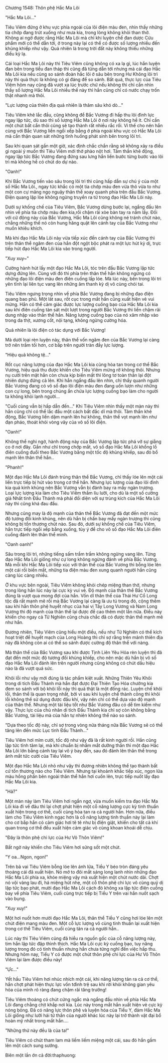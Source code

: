 




Chương 1548: Thôn phệ Hắc Ma Lôi


"Hắc Ma Lôi…"

Tiêu Viêm đứng ở khu vực phía ngoài của lôi điện màu đen, nhìn thấy những tia chớp đang trút xuống như mưa kia, trong lòng không khỏi than thở. Không ai ngờ được rằng Hắc Ma Lôi mà chỉ khi luyện chế đan dược Cửu phẩm mới có thể dẫn tới, ở trong này lại có thể có được số lượng nhiều đến khủng khiếp như vậy. Quả nhiên là trong trời đất này không thiếu những điều kỳ lạ.

Cái loại Hắc Ma Lôi này thì Tiêu Viêm cũng không có xa lạ gì, lúc hắn luyện đan bên trong tiểu đan tháp thì cũng đã từng dẫn tới nhưng mà cái đạo Hắc Ma Lôi kia nếu cùng so sánh đoàn hắc lôi ở sâu bên trong Hư Không lôi trì này thì quả thực là không có gì đáng để so sánh. Bất quá, thực lực của Tiêu Viêm hôm nay cũng đã vượt xa lúc trước chứ nếu không thì chỉ cần nhìn thấy số lượng Hắc Ma Lôi nhiều thế này thì hắn cũng chỉ có nước chạy trốn thật nhanh mà thôi.

"Lực lượng của thiên địa quả nhiên là thâm sâu khó dò…"

Tiêu Viêm khẽ lắc đầu, cũng không để Bắc Vương đi hấp thu lôi đình lực ngay lập tức, dù sao thì số lượng Hắc Ma Lôi ở nơi này không hề ít. Chỉ cần một chút bất cẩn thôi cũng sẽ tạo thành rất nhiều rắc rối. Vì thế cho nên hắn cùng với Bắc Vương liền ngồi xếp bằng ở phía ngoài khu vực có Hắc Ma Lôi mà cẩn thận quan sát những tình huống phát sinh bên trong lôi trì.

Sau khi quan sát gần một giờ, xác định chắc chắn rằng sẽ không xảy ra điều gì ngoài ý muốn thì Tiêu Viêm mới thở phào nột hơi. Tâm thần khẽ động, ngay lập tức Bắc Vương đang đứng sau lưng hắn liền bước từng bước vào lôi trì mà không hề có chút do dự nào.

"Oanh!"

Khi Bắc Vương tiến vào sâu trong lôi trì thì cũng hấp dẫn sự chú ý của một số Hắc Ma Lôi., ngay tức khắc có một tia chớp màu đen vừa thô vừa to như một con cự mãng ngọ nguậy thân thể xoay quanh phía trên đầu Bắc Vương. Điện quang lập lòe không ngừng truyền ra từ trong đạo Hắc Ma Lôi này.

Dưới sự khống chế của Tiêu Viêm, Bắc Vương dừng bước lại, ngẩng đầu lên nhìn về phía tia chớp màu đen kia,rồi chậm rãi xòe bàn tay ra nắm lấy. Đối với cử động này của Bắc Vương, Hắc Ma Lôi cũng không né tránh chút nào, chẳng những thế nó còn hung hăng quật lên cánh tay của Bắc Vương như muốn khiêu khích.

Mà khi đạo Hắc Ma Lôi này vừa tiếp xúc đến cánh tay của Bắc Vương thì trên thân thể ngăm đen của hắn đột ngột bộc phát ra một lực hút kỳ dị, trực tiếp hút đạo Hắc Ma Lôi kia vào trong người.

"Xuy xuy~"

Cường hành hút lấy một đạo Hắc Ma Lôi, tóc trên đầu Bắc Vương lập tức dựng đứng lên. Cùng với đó thì phía trên thân thể hắn không ngừng có những đạo lôi điện màu đen điên cuồng lấp lóe. Mà lúc này, bên trong lôi trì yên tĩnh lại liên tục vang lên những âm thanh kỳ dị vô cùng chói tai.

Tiêu Viêm ngưng trọng nhìn về phía Bắc Vương đang bị những đạo điện quang bao phủ. Một lát sau, rốt cục trong mắt hắn cũng xuất hiện vẻ vui mừng. Hắn có thể cảm giác được lực lượng cuồng bạo của Hắc Ma Lôi kia sau khi điên cuồng tàn sát một lượt trong người Bắc Vương thì liền chậm rãi dung nhập vào thân thể hắn. Năng lượng cuồng bạo của nó xâm nhập vào trong da thịt, xương cốt, nội tạng, không ngừng cường hóa.

Quả nhiên là lôi điện có tác dụng với Bắc Vương!

Mà dưới loại rèn luyện này, thân thể vốn ngăm đen của Bắc Vương lại càng trở nên trầm tối hơn, cơ bắp trên người tràn đầy lực lượng.

"Hiệu quả không tệ…"

Rốt cục năng lượng của đạo Hắc Ma Lôi kia cũng hòa tan trong cơ thể Bắc Vương, hiệu quả thu được khiến cho Tiêu Viêm mừng rỡ không thôi. Nhưng nụ cười trên mặt hắn còn chưa kịp biến mất thì lông tơ toàn thân lại đột nhiên dựng đứng cả lên. Khi hắn ngẩng đầu lên nhìn, chỉ thấy quanh người Bắc Vương đang có vô số đạo lôi điện màu đen đang uốn lượn như những con cự long, bên trong chúng ẩn chứa lực lượng cuồng bạo làm cho người ta không khỏi lạnh người…

"Cuối cùng vẫn bị hấp dẫn đến…" Khi Tiêu Viêm nhìn thấy một màn này thì hắn cũng chỉ có thể lắc đầu một cách bất đắc dĩ mà thôi. Tâm thần khẽ động, Bắc Vương liền dậm mạnh lên hư không, thân thể vọt mạnh lên như đạn pháo, thoát khỏi vòng vây của vô số lôi điện.

"Oanh!"

Không thể nghi ngờ, hành động này của Bắc Vương lập tức phá vỡ sự giằng co ở nơi đây. Gần như chỉ trong chớp mắt, vô số đạo Hắc Ma Lôi khổng lồ điên cuồng đuổi theo Bắc Vương bằng một tốc độ khủng khiếp, sau đó bổ mạnh lên thân thể hắn..

"Phanh!"

Một đạo Hắc Ma Lôi đánh trúng thân thể Bắc Vương, chỉ thấy lóe lên một cái liền trực tiếp bị hút vào trong cơ thể hắn. Nhưng lực lượng của đạo lôi đình kia quá kinh khủng nên Bắc Vương vẫn bị đánh bay ra mấy ngàn trượng. Loại lực lượng kia làm cho Tiêu Viêm thầm líu lưỡi, cho dù là một số cường giả Nhất tinh Đấu Thánh mà phải đối diện với sự trùng kích của Hắc Ma Lôi này thì cũng khá đau đầu.

Nhưng cũng may là độ mạnh của thân thể Bắc Vương đã đạt đến một mức độ tương đối kinh khủng, nên dù hắn bị chấn bay mấy ngàn trượng thì cũng không bị tổn thương chút nào. Sau đó, dưới sự khống chế của Tiêu Viêm, hắn trực tiếp ngồi xếp bằng xuống, tùy ý để cho vô số đạo Hắc Ma Lôi điên cuồng đánh lên thân thể mình.

"Oanh oanh!"

Sâu trong lôi trì, những tiếng sấm trầm trầm không ngừng vang lên. Từng đạo Hắc Ma Lôi giống như cự long không ngừng đánh về phía Bắc Vương. Mà mỗi khi Hắc Ma Lôi tiếp xúc với thân thể của Bắc Vương thì bỗng lóe lên một cái rồi biến mất, những tia điện màu đen xung quanh người hắn cũng càng lúc càng nhiều.

Ở khu vực bên ngoài, Tiêu Viêm không khỏi chép miệng than thở, nhưng trong lòng hắn lúc này lại cực kỳ vui vẻ. Độ mạnh của thân thể Bắc Vương đúng là vượt qua mong đợi của hắn. Vốn dĩ thân thể của Thái Hư Cổ Long tộc đã rất mạnh mẽ rồi mà Bắc Vương lại càng là ưu tú trong đó, cộng thêm sau khi hắn thôn phệ huyết nhục của hai vị Tây Long Vương và Nam Long Vương thì độ mạnh của thân thể lại được đề cao thêm một lần nữa. Điều này khiến cho ngay cả Tử Nghiên cũng chưa chắc đã có được thân thể mạnh mẽ như hắn.

Đương nhiên, Tiêu Viêm cũng hiểu một điều, nếu như Tử Nghiên có thể kích hoạt triệt để huyết mạch của Long Hoàng thì chỉ sợ rằng trên mảnh thiên địa này đã không còn ai có thể so sánh được cường độ thân thể với nàng.

Mà thân thể của Bắc Vương sau khi được Tịnh Liên Yêu Hỏa rèn luyện thì đã đạt đến một mức độ tương đối khủng khiếp, cho nên mặc dù hắn bị vô số đạo Hắc Ma Lôi đánh lên trên người nhưng cũng không có chút dấu hiệu nào là đã vượt quá sức.

Khôi lỗi như vậy mới đúng là tác phẩm kiệt xuất. Những Thiên Yêu Khôi trong di tích Đấu Thánh mà hắn đạt được Đại Thiên Tạo Hóa chưởng kia đem so sánh với bộ khôi lỗi này thì quả thật là một đống rác. Luyện chế khôi lỗi, thân thể là quan trọng nhất, bởi vì sau khi luyện chế thành công thì khôi lỗi không thế sử dụng được đấu khí, vậy nên chỉ có thể dựa vào độ mạnh của thân thể. Nhưng một tài liệu tốt như Bắc Vương đâu có dễ tìm kiếm như vậy. Thực lực của chủ nhân di tích Đấu Thánh kia chỉ sợ còn không bằng Bắc Vương, tài liệu mà của hắn tự nhiên không thể nào so sánh.

"Dựa theo tốc độ này, chỉ sợ trong vòng nửa tháng nữa Bắc Vương sẽ có thể tăng lên đến mức Lục tinh Đấu Thánh…"

Tiêu Viêm hơi mỉm cười, tốc độ như vậy đã là rất kinh người rồi. Hắn cũng lập tức tĩnh tâm lại, mà khi chuẩn bị nhắm mắt dưỡng thần thì một đạo Hắc Ma Lôi lớn bằng cánh tay lại vô ý bay đến, sau đó đánh lên thân thể trong ánh mắt tức cười của Tiêu Viêm.

Một đạo Hắc Ma Lôi nhỏ như vậy thì đương nhiên không thể tạo thành bất cứ tổn thương nào cho Tiêu Viêm. Nhưng tại khoảnh khắc tiếp xúc, ngọn lửa màu hồng phấn bên ngoài thân thể hắn hơi cuốn lên, trực tiếp nuốt lấy đạo Hắc Ma Lôi kia.

"Hả?"

Một màn này làm Tiêu Viêm hơi ngẩn ngơ, vừa muốn kiểm tra đạo Hắc Ma Lôi kia đi về đâu thì lại chợt phát hiện một cỗ năng lượng cực kỳ tinh thuần xuất hiện trong cơ thể, cuối cùng hòa tan ra cả người hắn. Hơn nữa, điều làm cho Tiêu Viêm kinh ngạc hơn là cỗ năng lượng tinh thuần này lại làm cho cơ bắp hắn có cảm giác hơi tê tê như bị điện giật, khiến cho tất cả khí quan trong cơ thể đều xuất hiện cảm giác vô cùng khoan khoái dễ chịu.

"Đây là thôn phệ chi lực của Hư Vô Thôn Viêm!"

Bất ngờ này khiến cho Tiêu Viêm hơi sửng sốt một chút.

"Y oa…Ngon, ngon!"

Trên bả vai Tiêu Viêm bỗng lóe lên ánh lửa, Tiểu Y béo tròn đáng yêu thoáng cái đã xuất hiện. Nó mở to đôi mắt sáng long lanh nhìn những đạo Hắc Ma Lôi phía xa, khóe miệng vậy mà xuất hiện một chút nước dãi. Chợt nó vội vàng lau đi, há miệng hút nhẹ, một cỗ thôn phệ chi lực vô cùng quỷ dị lập tức bạo phát, mười đạo Hắc Ma Lôi cách đó không xa lập tức điên cuồng bay về phía Tiêu Viêm, cuối cùng trực tiếp bị Tiểu Y trên vai hắn nuốt sạch vào bụng.

"Xuy xuy!"

Một hơi nuốt hơn mười đạo Hắc Ma Lôi, thân thể Tiểu Y cũng hơi lóe lên một chút điện mang màu đen. Một cỗ lực lượng vô cùng tinh thuần lại xuất hiện trong cơ thể Tiêu Viêm, cuối cùng tản ra cả người hắn..

Lúc này thì Tiêu Viêm cũng đã hiểu ra nguồn gốc của cỗ năng lượng này, tim hắn lập tức đập thình thịch. Hắc Ma Lôi cực kỳ cuồng bạo, tuy năng lượng trong đó có tinh thuần nhưng hắn chưa từng nghĩ đến việc hấp thu. Nhưng hôm nay, Tiểu Y có được một chút thôn phệ chi lực của Hư Vô Thôn Viêm lại làm được điều này!

"Ực…"

Yết hầu Tiêu Viêm hơi nhúc nhích một cái, khi năng lượng tản ra cả cơ thể, hắn chợt phát hiện thực lực vốn tđình trệ sau khi rời khỏi không gian yêu hỏa của mình rõ ràng đang chậm rãi tăng trưởng!

Tiêu Viêm thoáng có chút cứng ngắc mà ngẩng đầu nhìn về phía Hắc Ma Lôi đang chằng chịt khắp nơi kia. Lúc này trong mắt hắn xuất hiện vẻ cực kỳ nóng bỏng. Đã có năng lực thôn phệ và luyện hóa của Tiểu Y, đám Hắc Ma Lôi giống như lưỡi hái tử thần của người khác lúc này lại trở thành vật đại bổ hoàn mỹ nhất trong mắt hắn….

"Những thứ này đều là của ta!"

Tiêu Viêm có chút tham lam mà liếm liếm miệng một cái, sau đó hắn gầm lên một cách sung sướng.

Biên một lần ớn cả đời:thaphuong:





